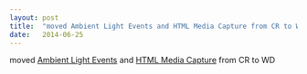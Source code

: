 ```yaml
---
layout: post
title:  "moved Ambient Light Events and HTML Media Capture from CR to WD"
date:   2014-06-25
---
```


moved [Ambient Light Events](/spec/ambient-light) and [HTML Media Capture](/spec/html-media-capture) from CR to WD

